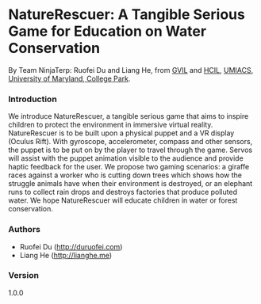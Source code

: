 # NatureRescuer: A Tangible Serious Game for Education on Water Conservation

By Team NinjaTerp: Ruofei Du and Liang He, from [GVIL] and [HCIL], [UMIACS], [University of Maryland, College Park].

### Introduction
We introduce NatureRescuer, a tangible serious game that aims to inspire children to protect the environment in immersive virtual reality. NatureRescuer is to be built upon a physical puppet and a VR display (Oculus Rift). With gyroscope, accelerometer, compass and other sensors, the puppet is to be put on by the player to travel through the game. Servos will assist with the puppet animation visible to the audience and provide haptic feedback for the user. We propose two gaming scenarios: a giraffe races against a worker who is cutting down trees which shows how the struggle animals have when their environment is destroyed, or an elephant runs to collect rain drops and destroys factories that produce polluted water. We hope NatureRescuer will educate children in water or forest conservation.

### Authors
* Ruofei Du (http://duruofei.com)
* Liang He (http://lianghe.me)

### Version
1.0.0

[GVIL]:http://www.cs.umd.edu/gvil/
[HCIL]:http://www.cs.umd.edu/hcil/
[UMIACS]:http://umiacs.umd.edu
[University of Maryland, College Park]:http://www.umd.edu